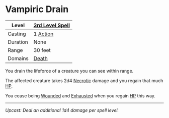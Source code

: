 # Vampiric Drain

| Level    | [3rd Level Spell](3rd%20Level%20Spells.md)        |
| -------- | --------------------------------------------------- |
| Casting  | 1 [Action](../../../../Game%20Procedures/Core%20Procedures/Action.md) |
| Duration | None                                                |
| Range    | 30 feet                                             |
| Domains  | [Death](../../Spell%20Domains/Death.md)          |

You drain the lifeforce of a creature you can see within range.

The affected creature takes 2d4 [Necrotic](../../../../Game%20Procedures/Combat/Damage%20Types/Necrotic.md) damage and you regain that much [HP](../../../../Player%20Characters/Derived%20Statistics/Hit%20Points.md).

You cease being [Wounded](../../../../Game%20Procedures/Conditions/Wounded.md) and [Exhausted](../../../../Game%20Procedures/Conditions/Exhausted.md) when you regain [HP](../../../../Player%20Characters/Derived%20Statistics/Hit%20Points.md) this way.

---
*Upcast: Deal an additional 1d4 damage per spell level.*
